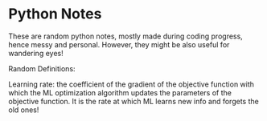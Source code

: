 # Python Notes 

These are random python notes, mostly made during coding progress, hence messy and personal. However, they might be also useful for wandering eyes! 


Random Definitions:

Learning rate: the coefficient of the gradient of the objective function with which the ML optimization algorithm updates the parameters of the objective function. It is the rate at which ML learns new info and forgets the old ones!